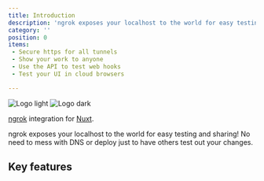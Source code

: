 ```yaml
---
title: Introduction
description: 'ngrok exposes your localhost to the world for easy testing and sharing! No need to mess with DNS or deploy just to have others test out your changes'
category: ''
position: 0
items:
 - Secure https for all tunnels
 - Show your work to anyone
 - Use the API to test web hooks
 - Test your UI in cloud browsers

---
```


<img src="/preview.svg" class="light-img" alt="Logo light" />
<img src="/preview-dark.svg" class="dark-img" alt="Logo dark" />

[ngrok](https://github.com/bubenshchykov/ngrok) integration for [Nuxt](https://nuxtjs.org/).

ngrok exposes your localhost to the world for easy testing and sharing! No need to mess with DNS or deploy just to have others test out your changes.

## Key features

<list :items="items"></list>


